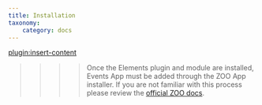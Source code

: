 ```yaml
---
title: Installation
taxonomy:
    category: docs
---
```


[plugin:insert-content](/_partials/installation?events)

>>>> Once the Elements plugin and module are installed, Events App must be added through the ZOO App installer. If you are not familiar with this process please review the [official ZOO docs](http://yootheme.com/zoo/documentation/getting-started/install-a-new-app).

